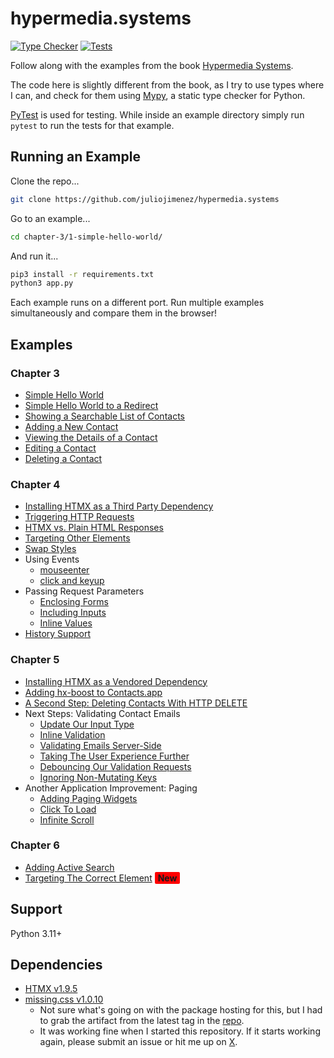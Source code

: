 # hypermedia.systems

[![Type Checker](https://github.com/juliojimenez/hypermedia.systems/actions/workflows/typechecker.yml/badge.svg)](https://github.com/juliojimenez/hypermedia.systems/actions/workflows/typechecker.yml) [![Tests](https://github.com/juliojimenez/hypermedia.systems/actions/workflows/tests.yml/badge.svg)](https://github.com/juliojimenez/hypermedia.systems/actions/workflows/tests.yml)

Follow along with the examples from the book [Hypermedia Systems](https://hypermedia.systems).

The code here is slightly different from the book, as I try to use types where I can, and check for them using [Mypy](https://mypy.readthedocs.io/en/stable/index.html), a static type checker for Python. 

[PyTest](https://docs.pytest.org/en/7.4.x/) is used for testing. While inside an example directory simply run `pytest` to run the tests for that example.

## Running an Example

Clone the repo...
```bash
git clone https://github.com/juliojimenez/hypermedia.systems
```
Go to an example...
```bash
cd chapter-3/1-simple-hello-world/
```
And run it...
```bash
pip3 install -r requirements.txt
python3 app.py
```

Each example runs on a different port. Run multiple examples simultaneously and compare them in the browser!

## Examples

### Chapter 3

- [Simple Hello World](./chapter-3/1-simple-hello-world/)
- [Simple Hello World to a Redirect](./chapter-3/2-simple-hello-world-to-a-redirect/)
- [Showing a Searchable List of Contacts](./chapter-3/3-showing-a-searchable-list-of-contacts/)
- [Adding a New Contact](./chapter-3/4-adding-a-new-contact/)
- [Viewing the Details of a Contact](./chapter-3/5-viewing-the-details-of-a-contact/)
- [Editing a Contact](./chapter-3/6-editing-a-contact/)
- [Deleting a Contact](./chapter-3/7-deleting-a-contact/)

### Chapter 4

- [Installing HTMX as a Third Party Dependency](./chapter-4/1-installing-htmx-third-party/)
- [Triggering HTTP Requests](./chapter-4/2-triggering-http-requests/)
- [HTMX vs. Plain HTML Responses](./chapter-4/3-htmx-vs-plain-html-responses/)
- [Targeting Other Elements](./chapter-4/4-targeting-other-elements/)
- [Swap Styles](./chapter-4/5-swap-styles/)
- Using Events
    - [mouseenter](./chapter-4/6-using-events-mouseenter/)
    - [click and keyup](./chapter-4/7-using-events-click-and-keyup/)
- Passing Request Parameters
    - [Enclosing Forms](./chapter-4/8-passing-request-parameters-enclosing-forms/)
    - [Including Inputs](./chapter-4/9-passing-request-parameters-including-inputs/)
    - [Inline Values](./chapter-4/10-passing-request-parameters-inline-values/)
- [History Support](./chapter-4/11-history-support/)

### Chapter 5

- [Installing HTMX as a Vendored Dependency](./chapter-5/1-installing-htmx-vendored/)
- [Adding hx-boost to Contacts.app](./chapter-5/2-adding-hx-boost-to-contact-app/)
- [A Second Step: Deleting Contacts With HTTP DELETE](./chapter-5/3-a-second-step-deleting-contacts-with-http-delete/)
- Next Steps: Validating Contact Emails
    - [Update Our Input Type](./chapter-5/4-next-steps-validating-contact-emails-update-our-input-type/)
    - [Inline Validation](./chapter-5/5-next-steps-validating-contact-emails-inline-validation/)
    - [Validating Emails Server-Side](./chapter-5/6-next-steps-validating-contact-emails-validating-emails-server-side/)
    - [Taking The User Experience Further](./chapter-5/7-next-steps-validating-contact-emails-taking-the-user-experience-further/)
    - [Debouncing Our Validation Requests](./chapter-5/8-next-steps-validating-contact-emails-debouncing-our-validation-requests/)
    - [Ignoring Non-Mutating Keys](./chapter-5/9-next-steps-validating-contact-emails-ignoring-non-mutating-keys/)
- Another Application Improvement: Paging
    - [Adding Paging Widgets](./chapter-5/10-another-application-improvement-paging-adding-paging-widgets/)
    - [Click To Load](./chapter-5/11-another-application-improvement-paging-click-to-load/)
    - [Infinite Scroll](./chapter-5/12-another-application-improvement-paging-infinite-scroll/)

### Chapter 6

- [Adding Active Search](./chapter-6/1-adding-active-search/)
- [Targeting The Correct Element](./chapter-6/2-targeting-the-correct-element/) <span style="background-color:red;padding:1px 5px;font-weight:bolder;border-radius:2px;">New</span>

## Support

Python 3.11+

## Dependencies

- [HTMX v1.9.5](https://htmx.org)
- [missing.css v1.0.10](https://missing.style)
    - Not sure what's going on with the package hosting for this, but I had to grab the artifact from the latest tag in the [repo](https://github.com/bigskysoftware/missing).
    - It was working fine when I started this repository. If it starts working again, please submit an issue or hit me up on [X](https://twitter.com/LispDev).